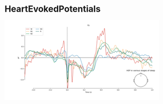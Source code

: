 # HeartEvokedPotentials
![](https://raw.githubusercontent.com/rahulvenugopal/HeartEvokedPotentials/main/HEP_Sleep.png?token=GHSAT0AAAAAABTFXBASC4TKDXAS4YTUFAXAYWB3VAA)
